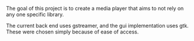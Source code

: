 The goal of this project is to create a media player that aims to not rely on any one specific library.

The current back end uses gstreamer, and the gui implementation uses gtk. These were chosen simply because of ease of access.